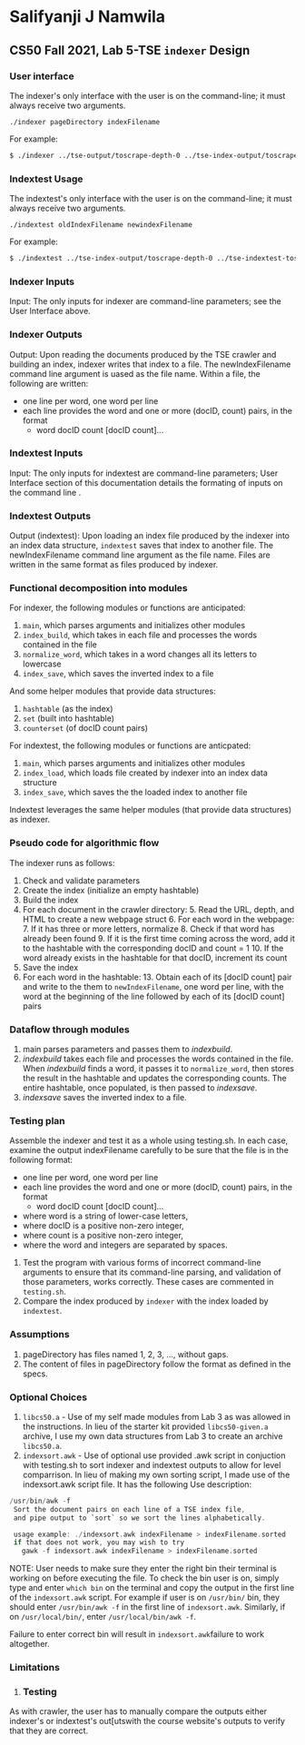 # Salifyanji J Namwila
## CS50 Fall 2021, Lab 5-TSE `indexer` Design

### User interface 

The indexer's only interface with the user is on the command-line; it must always receive two arguments.

```
./indexer pageDirectory indexFilename
```

For example:

``` bash
$ ./indexer ../tse-output/toscrape-depth-0 ../tse-index-output/toscrape-depth-0
```

### Indextest Usage

The indextest's only interface with the user is on the command-line; it must always receive two arguments.

```
./indextest oldIndexFilename newindexFilename
```

For example:

``` bash
$ ./indextest ../tse-index-output/toscrape-depth-0 ../tse-indextest-toscrape-depth-0
```

### Indexer Inputs

Input: The only inputs for indexer are command-line parameters; see the User Interface above.

### Indexer Outputs
Output: Upon reading the documents produced by the TSE crawler and building an index, indexer writes that index to a file. The newIndexFilename command line argument  is uased as the file name. Within a file, the following are  written:
 * one line per word, one word per line
 * each line provides the word and one or more (docID, count) pairs, in the format
    * word docID count [docID count]...

 ### Indextest Inputs
 Input: The only inputs for indextest are command-line parameters; User Interface section of this documentation details the formating of inputs on the command line .

### Indextest Outputs
Output (indextest): Upon loading an index file produced by the indexer into an index data structure, `indextest` saves that index to another file. The newIndexFilename command line argument as the file name. Files are written in the same format as files produced by indexer.
 
### Functional decomposition into modules

For indexer, the following modules or functions are anticipated:
   1. `main`, which parses arguments and initializes other modules
   2. `index_build`, which takes in each file and processes the words contained in the file
   3. `normalize_word`, which takes in a word changes all its letters to lowercase 
   4. `index_save`, which saves the inverted index to a file

And some helper modules that provide data structures:
   1. `hashtable` (as the index) 
   2. `set` (built into hashtable)
   3. `counterset` (of docID count pairs)

For indextest, the following modules or functions are anticpated:
   1. `main`, which parses arguments and initializes other modules
   2. `index_load`, which loads file created by indexer into an index data structure
   3. `index_save`, which saves the the loaded index to another file

Indextest leverages the same helper modules (that provide data structures) as indexer.

### Pseudo code for algorithmic flow

The indexer runs as follows:

1. Check and validate parameters
2. Create the index (initialize an empty hashtable)
3. Build the index
4. For each document in the crawler directory:
    5. Read the URL, depth, and HTML to create a new webpage struct
    6. For each word in the webpage:
        7. If it has three or more letters, normalize
        8. Check if that word has already been found
            9. If it is the first time coming across the word, add it to the hashtable with the corresponding docID and count = 1
            10. If the word already exists in the hashtable for that docID, increment its count
11. Save the index
12. For each word in the hashtable:
    13. Obtain each of its [docID count] pair and write to the them to `newIndexFilename`, one word per line, with the word at the beginning of the line followed by each of its [docID count] pairs

### Dataflow through modules

   1. main parses parameters and passes them to *indexbuild*.
   2. *indexbuild* takes each file and processes the words contained in the file. When *indexbuild* finds a word, it passes it to `normalize_word`, then stores the result in the hashtable and updates the corresponding counts. The entire hashtable, once populated, is then passed to *indexsave*.
   4. *indexsave* saves the inverted index to a file.

### Testing plan

Assemble the indexer and test it as a whole using testing.sh. In each case, examine the output indexFilename carefully to be sure that the file is in the following format:
 * one line per word, one word per line
 * each line provides the word and one or more (docID, count) pairs, in the format
    * word docID count [docID count]…
 * where word is a string of lower-case letters,
 * where docID is a positive non-zero integer,
 * where count is a positive non-zero integer,
 * where the word and integers are separated by spaces.

1. Test the program with various forms of incorrect command-line arguments to ensure that its command-line parsing, and validation of those parameters, works correctly. These cases are commented in `testing.sh`.
2. Compare the index produced by `indexer` with the index loaded by `indextest`.

### Assumptions

 1. pageDirectory has files named 1, 2, 3, ..., without gaps.
 2. The content of files in pageDirectory follow the format as defined in the specs.

### Optional Choices

1. `libcs50.a` - Use of my self made modules from Lab 3 as was allowed in the instructions. In lieu of the starter kit provided `libcs50-given.a` archive, I use my own data structures from Lab 3 to create an archive `libcs50.a`. 
2. `indexsort.awk` - Use of optional use  provided .awk script in conjuction with testing.sh to sort indexer  and indextest outputs to allow for level comparrison. In lieu of making my own sorting script, I made use of the indexsort.awk script file. It  has the following Use description:

```c
/usr/bin/awk -f
 Sort the document pairs on each line of a TSE index file,
 and pipe output to `sort` so we sort the lines alphabetically.

 usage example: ./indexsort.awk indexFilename > indexFilename.sorted
 if that does not work, you may wish to try
   gawk -f indexsort.awk indexFilename > indexFilename.sorted 
```

NOTE: User needs to make sure they enter the right bin their terminal is working on before executing the file. To check the bin user is on, simply type and enter `which bin` on the terminal and copy the output in the first line of the `indexsort.awk` script. For example if user is on `/usr/bin/` bin, they should enter  `/usr/bin/awk -f` in the first line of `indexsort.awk`. Similarly, if on `/usr/local/bin/`, enter  `/usr/local/bin/awk -f`.

Failure to enter correct bin will result in `indexsort.awk`failure to work altogether.

### Limitations

1. ### Testing 
As with crawler, the user has to manually compare  the outputs either indexer's or indextest's out[utswith the course website's outputs to verify that they are correct.